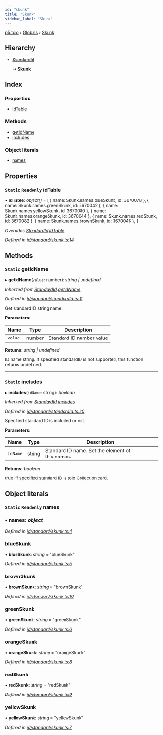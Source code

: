 ```yaml
---
id: "skunk"
title: "Skunk"
sidebar_label: "Skunk"
---
```


[p5.toio](../index.md) › [Globals](../globals.md) › [Skunk](skunk.md)

## Hierarchy

* [StandardId](standardid.md)

  ↳ **Skunk**

## Index

### Properties

* [idTable](skunk.md#static-readonly-idtable)

### Methods

* [getIdName](skunk.md#static-getidname)
* [includes](skunk.md#static-includes)

### Object literals

* [names](skunk.md#static-readonly-names)

## Properties

### `Static` `Readonly` idTable

▪ **idTable**: *object[]* = [
    { name: Skunk.names.blueSkunk, id: 3670078 },
    { name: Skunk.names.greenSkunk, id: 3670042 },
    { name: Skunk.names.yellowSkunk, id: 3670080 },
    { name: Skunk.names.orangeSkunk, id: 3670044 },
    { name: Skunk.names.redSkunk, id: 3670082 },
    { name: Skunk.names.brownSkunk, id: 3670046 },
  ]

*Overrides [StandardId](standardid.md).[idTable](standardid.md#static-protected-readonly-idtable)*

*Defined in [id/standard/skunk.ts:14](https://github.com/tetunori/p5.toio/blob/7e9fa1c/src/id/standard/skunk.ts#L14)*

## Methods

### `Static` getIdName

▸ **getIdName**(`value`: number): *string | undefined*

*Inherited from [StandardId](standardid.md).[getIdName](standardid.md#static-getidname)*

*Defined in [id/standard/standardId.ts:11](https://github.com/tetunori/p5.toio/blob/7e9fa1c/src/id/standard/standardId.ts#L11)*

Get standard ID string name.

**Parameters:**

Name | Type | Description |
------ | ------ | ------ |
`value` | number | Standard ID number value  |

**Returns:** *string | undefined*

ID name string. If specified standardID is not supported, this function returns undefined.

___

### `Static` includes

▸ **includes**(`idName`: string): *boolean*

*Inherited from [StandardId](standardid.md).[includes](standardid.md#static-includes)*

*Defined in [id/standard/standardId.ts:30](https://github.com/tetunori/p5.toio/blob/7e9fa1c/src/id/standard/standardId.ts#L30)*

Specified standard ID is included or not.

**Parameters:**

Name | Type | Description |
------ | ------ | ------ |
`idName` | string | Standard ID name. Set the element of this.names.  |

**Returns:** *boolean*

true iff specified standard ID is toio Collection card.

## Object literals

### `Static` `Readonly` names

### ▪ **names**: *object*

*Defined in [id/standard/skunk.ts:4](https://github.com/tetunori/p5.toio/blob/7e9fa1c/src/id/standard/skunk.ts#L4)*

###  blueSkunk

• **blueSkunk**: *string* = "blueSkunk"

*Defined in [id/standard/skunk.ts:5](https://github.com/tetunori/p5.toio/blob/7e9fa1c/src/id/standard/skunk.ts#L5)*

###  brownSkunk

• **brownSkunk**: *string* = "brownSkunk"

*Defined in [id/standard/skunk.ts:10](https://github.com/tetunori/p5.toio/blob/7e9fa1c/src/id/standard/skunk.ts#L10)*

###  greenSkunk

• **greenSkunk**: *string* = "greenSkunk"

*Defined in [id/standard/skunk.ts:6](https://github.com/tetunori/p5.toio/blob/7e9fa1c/src/id/standard/skunk.ts#L6)*

###  orangeSkunk

• **orangeSkunk**: *string* = "orangeSkunk"

*Defined in [id/standard/skunk.ts:8](https://github.com/tetunori/p5.toio/blob/7e9fa1c/src/id/standard/skunk.ts#L8)*

###  redSkunk

• **redSkunk**: *string* = "redSkunk"

*Defined in [id/standard/skunk.ts:9](https://github.com/tetunori/p5.toio/blob/7e9fa1c/src/id/standard/skunk.ts#L9)*

###  yellowSkunk

• **yellowSkunk**: *string* = "yellowSkunk"

*Defined in [id/standard/skunk.ts:7](https://github.com/tetunori/p5.toio/blob/7e9fa1c/src/id/standard/skunk.ts#L7)*
